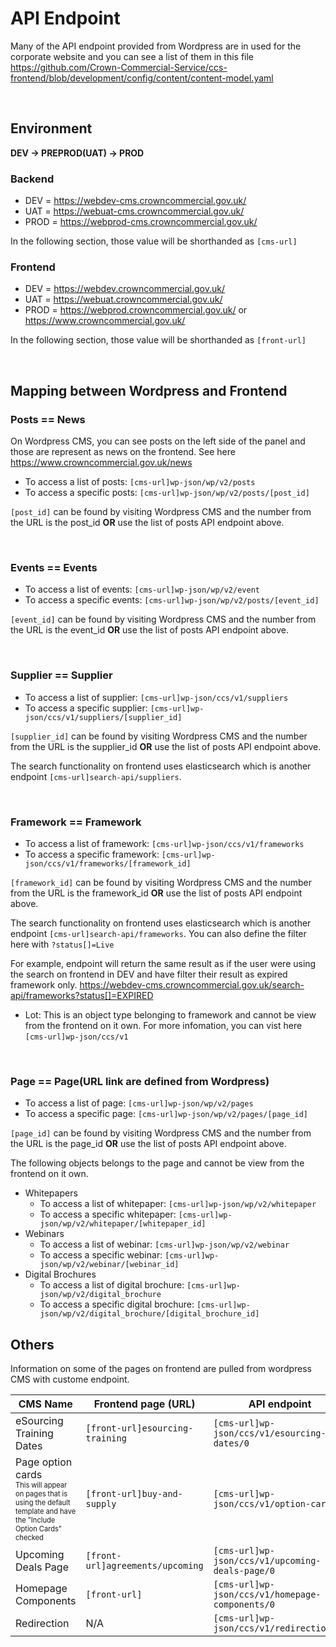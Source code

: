 # API Endpoint

Many of the API endpoint provided from Wordpress are in used for the corporate website and you can see a list of them in this file 
https://github.com/Crown-Commercial-Service/ccs-frontend/blob/development/config/content/content-model.yaml

<br />

## Environment 

**DEV -> PREPROD(UAT) -> PROD**

### Backend 
* DEV = https://webdev-cms.crowncommercial.gov.uk/
* UAT = https://webuat-cms.crowncommercial.gov.uk/
* PROD = https://webprod-cms.crowncommercial.gov.uk/

In the following section, those value will be shorthanded as `[cms-url]`

### Frontend 
* DEV = https://webdev.crowncommercial.gov.uk/
* UAT = https://webuat.crowncommercial.gov.uk/
* PROD = https://webprod.crowncommercial.gov.uk/ or https://www.crowncommercial.gov.uk/

In the following section, those value will be shorthanded as `[front-url]`

<br />

## Mapping between Wordpress and Frontend

### **Posts == News**
On Wordpress CMS, you can see posts on the left side of the panel and those are represent as news on the frontend. See here https://www.crowncommercial.gov.uk/news

* To access a list of posts: `[cms-url]wp-json/wp/v2/posts`
* To access a specific posts: `[cms-url]wp-json/wp/v2/posts/[post_id]`

`[post_id]` can be found by visiting Wordpress CMS and the number from the URL is the post_id **OR** use the list of posts API endpoint above.

<br />

### **Events == Events** 

* To access a list of events: `[cms-url]wp-json/wp/v2/event`
* To access a specific events: `[cms-url]wp-json/wp/v2/posts/[event_id]`

`[event_id]` can be found by visiting Wordpress CMS and the number from the URL is the event_id **OR** use the list of posts API endpoint above.

<br />

### **Supplier == Supplier** 

* To access a list of supplier: `[cms-url]wp-json/ccs/v1/suppliers`
* To access a specific supplier: `[cms-url]wp-json/ccs/v1/suppliers/[supplier_id]`

`[supplier_id]` can be found by visiting Wordpress CMS and the number from the URL is the supplier_id **OR** use the list of posts API endpoint above.

The search functionality on frontend uses elasticsearch which is another endpoint `[cms-url]search-api/suppliers`. 

<br />

### **Framework == Framework** 

* To access a list of framework: `[cms-url]wp-json/ccs/v1/frameworks`
* To access a specific framework: `[cms-url]wp-json/ccs/v1/frameworks/[framework_id]`

`[framework_id]` can be found by visiting Wordpress CMS and the number from the URL is the framework_id **OR** use the list of posts API endpoint above.

The search functionality on frontend uses elasticsearch which is another endpoint `[cms-url]search-api/frameworks`. You can also define the filter here with `?status[]=Live`

For example, endpoint will return the same result as if the user were using the search on frontend in DEV and have filter their result as expired framework only. https://webdev-cms.crowncommercial.gov.uk/search-api/frameworks?status[]=EXPIRED


* Lot: This is an object type belonging to framework and cannot be view from the frontend on it own.
For more infomation, you can vist here `[cms-url]wp-json/ccs/v1`

<br />

### **Page == Page(URL link are defined from Wordpress)**

* To access a list of page: `[cms-url]wp-json/wp/v2/pages`
* To access a specific page: `[cms-url]wp-json/wp/v2/pages/[page_id]`

`[page_id]` can be found by visiting Wordpress CMS and the number from the URL is the page_id **OR** use the list of posts API endpoint above.

The following objects belongs to the page and cannot be view from the frontend on it own.
* Whitepapers
    * To access a list of whitepaper: `[cms-url]wp-json/wp/v2/whitepaper`
    * To access a specific whitepaper: `[cms-url]wp-json/wp/v2/whitepaper/[whitepaper_id]`
* Webinars
    * To access a list of webinar: `[cms-url]wp-json/wp/v2/webinar`
    * To access a specific webinar: `[cms-url]wp-json/wp/v2/webinar/[webinar_id]`
* Digital Brochures
    * To access a list of digital brochure: `[cms-url]wp-json/wp/v2/digital_brochure`
    * To access a specific digital brochure: `[cms-url]wp-json/wp/v2/digital_brochure/[digital_brochure_id]`


## Others

Information on some of the pages on frontend are pulled from wordpress CMS with custome endpoint. 


CMS Name | Frontend page (URL)| API endpoint
--- | --- | ---
eSourcing Training Dates |  `[front-url]esourcing-training`   |   `[cms-url]wp-json/ccs/v1/esourcing-dates/0`
Page option cards<br /><sub><sup>This will appear on pages that is using the default template and have the "Include Option Cards" checked</sup></sub> |  `[front-url]buy-and-supply`       |   `[cms-url]wp-json/ccs/v1/option-cards/0`
Upcoming Deals Page      |  `[front-url]agreements/upcoming`  |   `[cms-url]wp-json/ccs/v1/upcoming-deals-page/0`
Homepage Components      |  `[front-url]`                     |   `[cms-url]wp-json/ccs/v1/homepage-components/0`
Redirection              |   N/A                              |   `[cms-url]wp-json/ccs/v1/redirections/0`